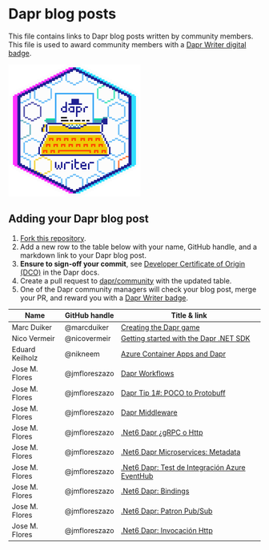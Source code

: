 # Dapr blog posts

This file contains links to Dapr blog posts written by community members. This file is used to award community members with a [Dapr Writer digital badge](https://www.holopin.io/sticker/clt3emu6c189400fjtk3prlisi).

![Writer Badge](../images/dapr-writer-badge.png)

## Adding your Dapr blog post

1. [Fork this repository](https://github.com/dapr/community/fork).
2. Add a new row to the table below with your name, GitHub handle, and a markdown link to your Dapr blog post.
3. **Ensure to sign-off your commit**, see [Developer Certificate of Origin (DCO)](https://docs.dapr.io/contributing/contributing-overview/#developer-certificate-of-origin-signing-your-work) in the Dapr docs.
4. Create a pull request to [dapr/community](https://github.com/dapr/community) with the updated table.
5. One of the Dapr community managers will check your blog post, merge your PR, and reward you with a [Dapr Writer badge](https://www.holopin.io/sticker/clt3emu6c189400fjtk3prlisi).

| Name            | GitHub handle | Title & link                                                                                                          |
| --------------- | ------------- | --------------------------------------------------------------------------------------------------------------------- |
| Marc Duiker     | @marcduiker   | [Creating the Dapr game](https://marcduiker.dev/articles/dapr-game)                                                   |
| Nico Vermeir    | @nicovermeir  | [Getting started with the Dapr .NET SDK](https://nicovermeir.be/dapr/2024/04/03/dapr-dotnet-sdk-getting-started.html) |
| Eduard Keilholz | @nikneem      | [Azure Container Apps and Dapr](https://hexmaster.nl/posts/azure-container-apps-and-dapr/)                            |
| Jose M. Flores  | @jmfloreszazo | [Dapr Workflows](https://jmfloreszazo.com/dapr-workflows/)                                                            |
| Jose M. Flores  | @jmfloreszazo | [Dapr Tip 1#: POCO to Protobuff](https://jmfloreszazo.com/dapr-tip-1-poco-to-protobuff/)                              |
| Jose M. Flores  | @jmfloreszazo | [Dapr Middleware](https://jmfloreszazo.com/net-6-dapr-middlewares/)                                                   |
| Jose M. Flores  | @jmfloreszazo | [.Net6 Dapr ¿gRPC o Http](https://jmfloreszazo.com/net-6-dapr-grpc-o-http/)                                           |
| Jose M. Flores  | @jmfloreszazo | [.Net6 Dapr Microservices: Metadata](https://jmfloreszazo.com/net-6-dapr-microservices-metadata/)                     |
| Jose M. Flores  | @jmfloreszazo | [.Net6 Dapr: Test de Integración Azure EventHub](https://jmfloreszazo.com/net-6-dapr-test-de-integracion-azure-eventhub/) |
| Jose M. Flores  | @jmfloreszazo | [.Net6 Dapr: Bindings](https://jmfloreszazo.com/net_dapr_microservices_bindings/)                                     |
| Jose M. Flores  | @jmfloreszazo | [.Net6 Dapr: Patron Pub/Sub](https://jmfloreszazo.com/net-6-dapr-microservices-con-patron-pub-sub/)                   |
| Jose M. Flores  | @jmfloreszazo | [.Net6 Dapr: Invocación Http](https://jmfloreszazo.com/net-6-dapr-microservices-con-invocacion-http/)                 |
